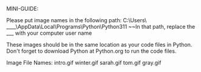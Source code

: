MINI-GUIDE:

Please put image names in the following path: C:\Users\ ____\AppData\Local\Programs\Python\Python311
~~In that path, replace the ___ with your computer user name

These images should be in the same location as your code files in Python.
Don't forget to download Python at Python.org to run the code files.

Image File Names:
intro.gif
winter.gif
sarah.gif
tom.gif
gray.gif
